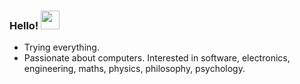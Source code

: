 ### Hello! <img src="https://raw.githubusercontent.com/MartinHeinz/MartinHeinz/master/wave.gif" width="30px">
[//]: # (https://github.com/SumirSeth/sumirseth/blob/main/vibes.png?raw=true)
- Trying everything. 
- Passionate about computers. Interested in software, electronics, engineering, maths, physics, philosophy, psychology.
